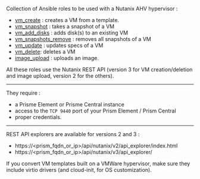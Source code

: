 Collection of Ansible roles to be used with a Nutanix AHV hypervisor :
- [vm_create](https://github.com/Fredouye/nutanix_ansible/tree/main/roles/vm_create) : creates a VM from a template.
- [vm_snapshot](https://github.com/Fredouye/nutanix_ansible/tree/main/roles/vm_snapshot) : takes a snapshot of a VM
- [vm_add_disks](https://github.com/Fredouye/nutanix_ansible/tree/main/roles/vm_add_disks) : adds disk(s) to an existing VM
- [vm_snapshots_remove](https://github.com/Fredouye/nutanix_ansible/tree/main/roles/vm_snapshots_remove) : removes all snapshots of a VM
- [vm_update](https://github.com/Fredouye/nutanix_ansible/tree/main/roles/vm_update) : updates specs of a VM
- [vm_delete](https://github.com/Fredouye/nutanix_ansible/tree/main/roles/vm_delete): deletes a VM
- [image_upload](https://github.com/Fredouye/nutanix_ansible/tree/main/roles/image_upload) : uploads an image.


All these roles use the Nutanix REST API (version 3 for VM creation/deletion and image upload, version 2 for the others).

------

They require :
- a Prisme Element or Prisme Central instance
- access to the `TCP 9440` port of your Prism Element / Prism Central
- proper credentials.

------

REST API explorers are available for versions 2 and 3 :
- https://<prism_fqdn_or_ip>/api/nutanix/v2/api_explorer/index.html
- https://<prism_fqdn_or_ip>/api/nutanix/v3/api_explorer/

If you convert VM templates built on a VMWare hypervisor, make sure they include virtio drivers (and cloud-init, for OS customization).
